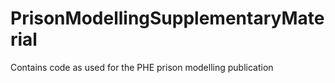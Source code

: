 # PrisonModellingSupplementaryMaterial
Contains code as used for the PHE prison modelling publication
